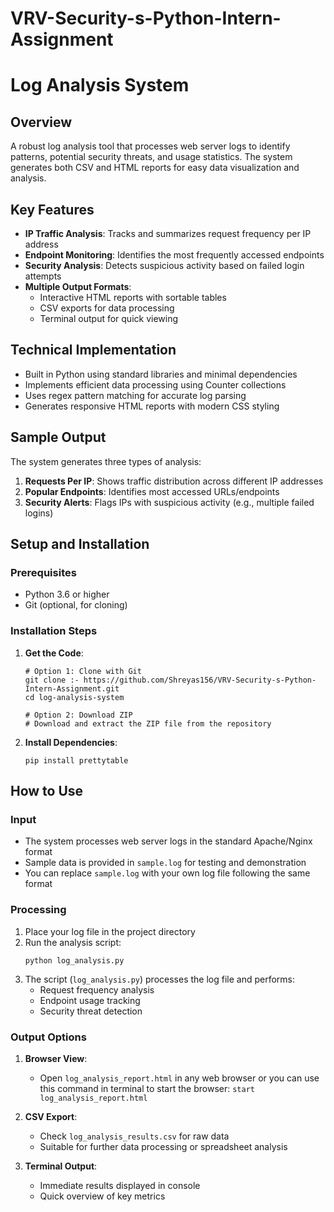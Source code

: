 # VRV-Security-s-Python-Intern-Assignment

# Log Analysis System

## Overview
A robust log analysis tool that processes web server logs to identify patterns, potential security threats, and usage statistics. The system generates both CSV and HTML reports for easy data visualization and analysis.

## Key Features
- **IP Traffic Analysis**: Tracks and summarizes request frequency per IP address
- **Endpoint Monitoring**: Identifies the most frequently accessed endpoints
- **Security Analysis**: Detects suspicious activity based on failed login attempts
- **Multiple Output Formats**: 
  - Interactive HTML reports with sortable tables
  - CSV exports for data processing
  - Terminal output for quick viewing

## Technical Implementation
- Built in Python using standard libraries and minimal dependencies
- Implements efficient data processing using Counter collections
- Uses regex pattern matching for accurate log parsing
- Generates responsive HTML reports with modern CSS styling

## Sample Output
The system generates three types of analysis:

1. **Requests Per IP**: Shows traffic distribution across different IP addresses
2. **Popular Endpoints**: Identifies most accessed URLs/endpoints
3. **Security Alerts**: Flags IPs with suspicious activity (e.g., multiple failed logins)

## Setup and Installation

### Prerequisites
- Python 3.6 or higher
- Git (optional, for cloning)

### Installation Steps
1. **Get the Code**:
   ```
   # Option 1: Clone with Git
   git clone :- https://github.com/Shreyas156/VRV-Security-s-Python-Intern-Assignment.git
   cd log-analysis-system

   # Option 2: Download ZIP
   # Download and extract the ZIP file from the repository
   ```

2. **Install Dependencies**:
   ```
   pip install prettytable
   ```

## How to Use

### Input
- The system processes web server logs in the standard Apache/Nginx format
- Sample data is provided in `sample.log` for testing and demonstration
- You can replace `sample.log` with your own log file following the same format

### Processing
1. Place your log file in the project directory
2. Run the analysis script:
   ```
   python log_analysis.py
   ```
3. The script (`log_analysis.py`) processes the log file and performs:
   - Request frequency analysis
   - Endpoint usage tracking
   - Security threat detection

### Output Options
1. **Browser View**: 
   - Open `log_analysis_report.html` in any web browser or you can use this command in terminal to start the browser: `start log_analysis_report.html`

2. **CSV Export**:
   - Check `log_analysis_results.csv` for raw data
   - Suitable for further data processing or spreadsheet analysis

3. **Terminal Output**:
   - Immediate results displayed in console
   - Quick overview of key metrics
